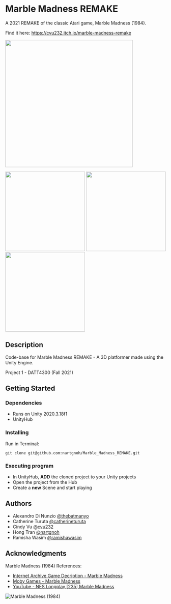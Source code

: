 # Marble Madness REMAKE

A 2021 REMAKE of the classic Atari game, Marble Madness (1984).

Find it here: https://cvu232.itch.io/marble-madness-remake

<img src="https://img.itch.zone/aW1nLzcxMzkyMDUucG5n/315x250%23c/t7RkIc.png" width="400" /> 
  
<img src="https://img.itch.zone/aW1hZ2UvMTIyMTg4Ny83MTM5MjkyLmpwZw==/original/4ZfOHy.jpg" width="250" /> <img src="https://img.itch.zone/aW1hZ2UvMTIyMTg4Ny83Njc1MTkzLnBuZw==/original/m%2BrbHV.png" width="250" /> <img src="https://img.itch.zone/aW1hZ2UvMTIyMTg4Ny83Njc1MTk2LmpwZw==/original/ciVUnW.jpg" width="250" />

## Description

Code-base for Marble Madness REMAKE - A 3D platformer made using the Unity Engine.

Project 1 - DATT4300 (Fall 2021)

## Getting Started

### Dependencies

* Runs on Unity 2020.3.18f1
* UnityHub

### Installing
Run in Terminal:
```
git clone git@github.com:nartgnoh/Marble_Madness_REMAKE.git
```

### Executing program

* In UnityHub, **ADD** the cloned project to your Unity projects
* Open the project from the Hub
* Create a **new** Scene and start playing

## Authors

* Alexandro Di Nunzio [@thebatmanyo](https://github.com/thebatmanyo)
* Catherine Turuta [@catherineturuta](https://github.com/catherineturuta)
* Cindy Vu [@cvu232](https://github.com/cvu232)
* Hong Tran [@nartgnoh](https://github.com/nartgnoh)
* Ramisha Wasim [@ramishawasim](https://github.com/ramishawasim)
## Acknowledgments

Marble Madness (1984) References:
* [Internet Archive Game Decription - Marble Madness](https://archive.org/details/gg_Marble_Madness_1992Atari_Tengen)
* [Moby Games - Marble Madness](https://www.mobygames.com/game/marble-madness)
* [YouTube - NES Longplay [235] Marble Madness](https://www.youtube.com/watch?v=CvlbZwoWMgA)

![Marble Madness (1984)](https://media.techeblog.com/images/vault_sweet_.jpg)
